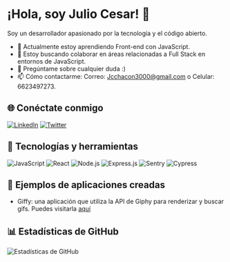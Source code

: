 # ¡Hola, soy Julio Cesar! 👋

Soy un desarrollador apasionado por la tecnología y el código abierto.

- 🌱 Actualmente estoy aprendiendo Front-end con JavaScript.
- 👯 Estoy buscando colaborar en áreas relacionadas a Full Stack en entornos de JavaScript.
- 💬 Pregúntame sobre cualquier duda :)
- 📫 Cómo contactarme: Correo: Jcchacon3000@gmail.com o Celular: 6623497273.

## 🌐 Conéctate conmigo
[![LinkedIn](https://img.shields.io/badge/LinkedIn-0077B5?style=for-the-badge&logo=linkedin&logoColor=white)](https://www.linkedin.com/in/julio-chacón/) [![Twitter](https://img.shields.io/badge/Twitter-1DA1F2?style=for-the-badge&logo=twitter&logoColor=white)](https://twitter.com/Julio_Chacon300)

## 🚀 Tecnologías y herramientas
![JavaScript](https://img.shields.io/badge/JavaScript-F7DF1E?style=for-the-badge&logo=javascript&logoColor=black)
![React](https://img.shields.io/badge/React-20232A?style=for-the-badge&logo=react&logoColor=61DAFB)
![Node.js](https://img.shields.io/badge/Node.js-43853D?style=for-the-badge&logo=node.js&logoColor=white)
![Express.js](https://img.shields.io/badge/Express.js-404D59?style=for-the-badge&logo=express&logoColor=white)
![Sentry](https://img.shields.io/badge/Sentry-362D59?style=for-the-badge&logo=sentry&logoColor=white)
![Cypress](https://img.shields.io/badge/Cypress-17202C?style=for-the-badge&logo=cypress&logoColor=white)

## 🤠 Ejemplos de aplicaciones creadas

- Giffy: una aplicación que utiliza la API de Giphy para renderizar y buscar gifs. Puedes visitarla [aquí](https://giffy-sigma-seven.vercel.app/)

## 📊 Estadísticas de GitHub
![Estadísticas de GitHub](https://github-readme-stats.vercel.app/api?username=Julio-Chacon-Amavizca&show_icons=true&theme=radical)

